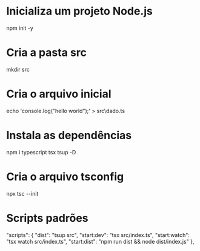 # Inicializa um projeto Node.js

npm init -y

# Cria a pasta src

mkdir src

# Cria o arquivo inicial

echo 'console.log("hello world");' > src\dado.ts

# Instala as dependências

npm i typescript tsx tsup -D

# Cria o arquivo tsconfig

npx tsc --init

# Scripts padrões

"scripts": {
"dist": "tsup src",
"start:dev": "tsx src/index.ts",
"start:watch": "tsx watch src/index.ts",
"start:dist": "npm run dist && node dist/index.js"
},